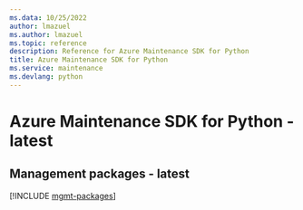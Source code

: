 ```yaml
---
ms.data: 10/25/2022
author: lmazuel
ms.author: lmazuel
ms.topic: reference
description: Reference for Azure Maintenance SDK for Python
title: Azure Maintenance SDK for Python
ms.service: maintenance
ms.devlang: python
---
```

# Azure Maintenance SDK for Python - latest

## Management packages - latest
[!INCLUDE [mgmt-packages](maintenance-mgmt-index.md)]